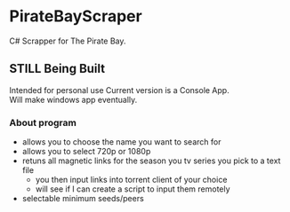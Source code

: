 # PirateBayScraper
C# Scrapper for The Pirate Bay.

## STILL Being Built
Intended for personal use
Current version is a Console App.   
Will make windows app eventually.  

### About program
- allows you to choose the name you want to search for
- allows you to select 720p or 1080p
- retuns all magnetic links for the season you tv series you pick to a text file
  - you then input links into torrent client of your choice
  - will see if I can create a script to input them remotely
- selectable minimum seeds/peers

